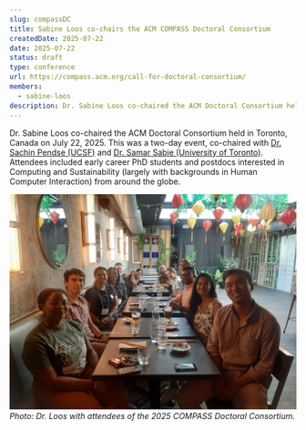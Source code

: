 ```yaml
--- 
slug: compassDC
title: Sabine Loos co-chairs the ACM COMPASS Doctoral Consortium
createdDate: 2025-07-22
date: 2025-07-22
status: draft
type: conference
url: https://compass.acm.org/call-for-doctoral-consortium/
members:
  - sabine-loos
description: Dr. Sabine Loos co-chaired the ACM Doctoral Consortium held in Toronto, Canada on July 22, 2025.
---
```

Dr. Sabine Loos co-chaired the ACM Doctoral Consortium held in Toronto, Canada on July 22, 2025.
This was a two-day event, co-chaired with [Dr. Sachin Pendse (UCSF)](https://www.sachinpendse.in/) and [Dr. Samar Sabie (University of Toronto)](https://www.samarsabie.com/). Attendees included early career PhD students and postdocs interested in Computing and Sustainability (largely with backgrounds in Human Computer Interaction) from around the globe.

![](./compass-dinner.jpg)
<em> Photo: Dr. Loos with attendees of the 2025 COMPASS Doctoral Consortium.</em>
